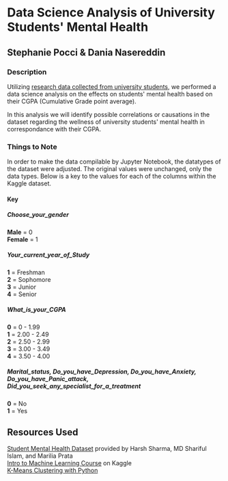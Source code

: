 # Data Science Analysis of University Students' Mental Health 
## Stephanie Pocci & Dania Nasereddin
### Description
Utilizing [research data collected from university students](https://www.kaggle.com/datasets/shariful07/student-mental-health), we performed a data science analysis on the effects on students' mental health based on their CGPA (Cumulative Grade point average).
<p> In this analysis we will identify possible correlations or causations in the dataset regarding the wellness of university students' mental health in correspondance with their CGPA.</p>

### Things to Note
In order to make the data compilable by Jupyter Notebook, the datatypes of the dataset were adjusted. The original values were unchanged, only the data types. Below is a key to the values for each of the columns within the Kaggle dataset.

#### Key
##### Choose_your_gender
**Male** = 0  
**Female** = 1  
##### Your_current_year_of_Study
**1** = Freshman  
**2** = Sophomore  
**3** = Junior  
**4** = Senior  
##### What_is_your_CGPA
**0** = 0 - 1.99  
**1** = 2.00 - 2.49  
**2** = 2.50 - 2.99  
**3** = 3.00 - 3.49  
**4** = 3.50 - 4.00  
##### Marital_status, Do_you_have_Depression, Do_you_have_Anxiety, Do_you_have_Panic_attack, Did_you_seek_any_specialist_for_a_treatment
**0** = No  
**1** = Yes  

## Resources Used
[Student Mental Health Dataset](https://www.kaggle.com/datasets/shariful07/student-mental-health) provided by Harsh Sharma, MD Shariful Islam, and Marilia Prata    
[Intro to Machine Learning Course](https://www.kaggle.com/learn/intro-to-machine-learning) on Kaggle   
[K-Means Clustering with Python](https://www.kaggle.com/code/prashant111/k-means-clustering-with-python?scriptVersionId=48823469)    


